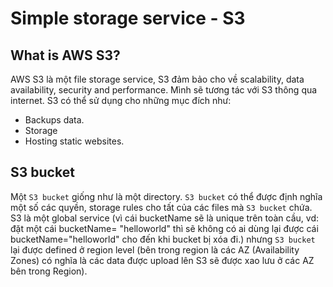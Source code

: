 # Simple storage service - S3

## What is AWS S3?

AWS S3 là một file storage service, S3 đảm bảo cho về scalability, data availability, security and performance. Mình sẽ tương tác với S3 thông qua internet. S3 có thể sử dụng cho những mục đích như:

- Backups data.
- Storage
- Hosting static websites.

## S3 bucket

Một `S3 bucket` giống như là một directory. `S3 bucket` có thể được định nghĩa một số các quyền, storage rules cho tất của các files mà `S3 bucket` chứa. S3 là một global service (vì cái bucketName sẽ là unique trên toàn cầu, vd: đặt một cái bucketName= "helloworld" thì sẽ không có ai dùng lại được cái bucketName="helloworld" cho đến khi bucket bị xóa đi.) nhưng `S3 bucket` lại được defined ở region level (bên trong region là các AZ (Availability Zones) có nghĩa là các data được upload lên S3 sẽ được xao lưu ở các AZ bên trong Region).
